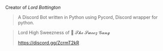 Creator of *Lord Bottington*
> A Discord Bot written in Python using Pycord, Discord wrapper for python.
> 

> Lord High Sweezness of 🎩 𝓣𝓱𝓮 𝓢𝔀𝓮𝓮𝔃 𝓖𝓪𝓷𝓰
> 
> https://discord.gg/ZcrmT2kR
